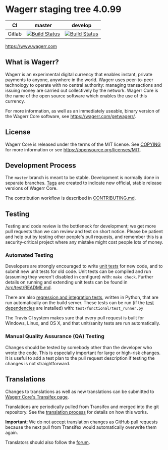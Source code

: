 Wagerr staging tree 4.0.99
===========================

|CI|master|develop|
|-|-|-|
|Gitlab|[![Build Status](https://gitlab.com/wagerr/wagerr/badges/master/pipeline.svg)](https://gitlab.com/wagerr/wagerr/-/tree/master)|[![Build Status](https://gitlab.com/wagerr/wagerr/badges/develop/pipeline.svg)](https://gitlab.com/wagerr/wagerr/-/tree/develop)|

https://www.wagerr.com


What is Wagerr?
-------------

Wagerr is an experimental digital currency that enables instant, private
payments to anyone, anywhere in the world. Wagerr uses peer-to-peer technology
to operate with no central authority: managing transactions and issuing money
are carried out collectively by the network. Wagerr Core is the name of the open
source software which enables the use of this currency.

For more information, as well as an immediately useable, binary version of
the Wagerr Core software, see https://wagerr.com/getwagerr/.


License
-------

Wagerr Core is released under the terms of the MIT license. See [COPYING](COPYING) for more
information or see https://opensource.org/licenses/MIT.

Development Process
-------------------

The `master` branch is meant to be stable. Development is normally done in separate branches.
[Tags](https://github.com/wagerr/wagerr/tags) are created to indicate new official,
stable release versions of Wagerr Core.

The contribution workflow is described in [CONTRIBUTING.md](CONTRIBUTING.md).

Testing
-------

Testing and code review is the bottleneck for development; we get more pull
requests than we can review and test on short notice. Please be patient and help out by testing
other people's pull requests, and remember this is a security-critical project where any mistake might cost people
lots of money.

### Automated Testing

Developers are strongly encouraged to write [unit tests](src/test/README.md) for new code, and to
submit new unit tests for old code. Unit tests can be compiled and run
(assuming they weren't disabled in configure) with: `make check`. Further details on running
and extending unit tests can be found in [/src/test/README.md](/src/test/README.md).

There are also [regression and integration tests](/test), written
in Python, that are run automatically on the build server.
These tests can be run (if the [test dependencies](/test) are installed) with: `test/functional/test_runner.py`

The Travis CI system makes sure that every pull request is built for Windows, Linux, and OS X, and that unit/sanity tests are run automatically.

### Manual Quality Assurance (QA) Testing

Changes should be tested by somebody other than the developer who wrote the
code. This is especially important for large or high-risk changes. It is useful
to add a test plan to the pull request description if testing the changes is
not straightforward.

Translations
------------

Changes to translations as well as new translations can be submitted to
[Wagerr Core's Transifex page](https://www.transifex.com/projects/p/wagerr/).

Translations are periodically pulled from Transifex and merged into the git repository. See the
[translation process](doc/translation_process.md) for details on how this works.

**Important**: We do not accept translation changes as GitHub pull requests because the next
pull from Transifex would automatically overwrite them again.

Translators should also follow the [forum](https://www.wagerr.com/forum/topic/wagerr-worldwide-collaboration.88/).
